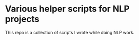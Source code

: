 # Various helper scripts for NLP projects

This repo is a collection of scripts I wrote while doing NLP work. 
